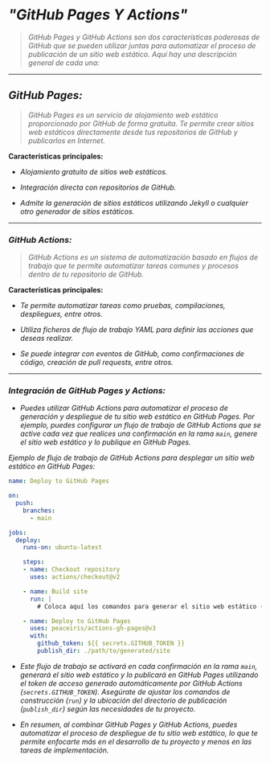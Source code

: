 <!-- Autor: Daniel Benjamin Perez Morales -->
<!-- GitHub: https://github.com/D4nitrix13 -->
<!-- GitLab: https://gitlab.com/D4nitrix13 -->
<!-- Correo electrónico: danielperezdev@proton.me -->

# ***"GitHub Pages Y Actions"***

> *GitHub Pages y GitHub Actions son dos características poderosas de GitHub que se pueden utilizar juntas para automatizar el proceso de publicación de un sitio web estático. Aquí hay una descripción general de cada una:*

---

## ***GitHub Pages:***

> *GitHub Pages es un servicio de alojamiento web estático proporcionado por GitHub de forma gratuita. Te permite crear sitios web estáticos directamente desde tus repositorios de GitHub y publicarlos en Internet.*

**Características principales:**

- *Alojamiento gratuito de sitios web estáticos.*

- *Integración directa con repositorios de GitHub.*

- *Admite la generación de sitios estáticos utilizando Jekyll o cualquier otro generador de sitios estáticos.*

---

### ***GitHub Actions:***

> *GitHub Actions es un sistema de automatización basado en flujos de trabajo que te permite automatizar tareas comunes y procesos dentro de tu repositorio de GitHub.*

**Características principales:**

- *Te permite automatizar tareas como pruebas, compilaciones, despliegues, entre otros.*

- *Utiliza ficheros de flujo de trabajo YAML para definir las acciones que deseas realizar.*

- *Se puede integrar con eventos de GitHub, como confirmaciones de código, creación de pull requests, entre otros.*

---

### ***Integración de GitHub Pages y Actions:***

- *Puedes utilizar GitHub Actions para automatizar el proceso de generación y despliegue de tu sitio web estático en GitHub Pages. Por ejemplo, puedes configurar un flujo de trabajo de GitHub Actions que se active cada vez que realices una confirmación en la rama `main`, genere el sitio web estático y lo publique en GitHub Pages.*

*Ejemplo de flujo de trabajo de GitHub Actions para desplegar un sitio web estático en GitHub Pages:*

```yaml
name: Deploy to GitHub Pages

on:
  push:
    branches:
      - main

jobs:
  deploy:
    runs-on: ubuntu-latest

    steps:
    - name: Checkout repository
      uses: actions/checkout@v2

    - name: Build site
      run: |
        # Coloca aquí los comandos para generar el sitio web estático (por ejemplo, npm run build, hugo, jekyll, etc.)

    - name: Deploy to GitHub Pages
      uses: peaceiris/actions-gh-pages@v3
      with:
        github_token: ${{ secrets.GITHUB_TOKEN }}
        publish_dir: ./path/to/generated/site
```

- *Este flujo de trabajo se activará en cada confirmación en la rama `main`, generará el sitio web estático y lo publicará en GitHub Pages utilizando el token de acceso generado automáticamente por GitHub Actions (`secrets.GITHUB_TOKEN`). Asegúrate de ajustar los comandos de construcción (`run`) y la ubicación del directorio de publicación (`publish_dir`) según las necesidades de tu proyecto.*

- *En resumen, al combinar GitHub Pages y GitHub Actions, puedes automatizar el proceso de despliegue de tu sitio web estático, lo que te permite enfocarte más en el desarrollo de tu proyecto y menos en las tareas de implementación.*
